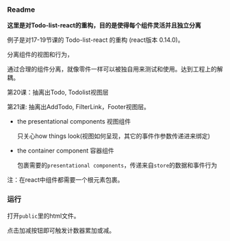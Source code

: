 ### Readme

**这里是对Todo-list-react的重构，目的是使得每个组件灵活并且独立分离**

例子是对17-19节课的 Todo-list-react 的重构 (react版本 0.14.0)。

分离组件的视图和行为，

通过合理的组件分离，就像零件一样可以被独自用来测试和使用。达到工程上的解耦。

第20课：抽离出Todo, Todolist视图层

第21课: 抽离出AddTodo, FilterLink，Footer视图层。


- the presentational components 视图组件

  只关心how things look(视图如何呈现，其它的事件作参数传递进来绑定)

- the container component 容器组件

  包裹需要的`presentational components`，传递来自`store`的数据和事件行为

注：在react中组件都需要一个根元素包裹。

### 运行

打开`public`里的html文件。

点击加减按钮即可触发计数器累加或减。
